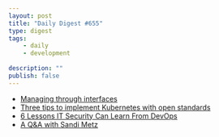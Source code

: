 ```yaml
---
layout: post
title: "Daily Digest #655"
type: digest
tags: 
    - daily
    - development
    
description: ""
publish: false
---
```


- [Managing through interfaces](https://www.theengineeringmanager.com/managing-managers/managing-through-interfaces/)
- [Three tips to implement Kubernetes with open standards](https://www.techradar.com/news/three-tips-to-implement-kubernetes-with-open-standards)
- [6 Lessons IT Security Can Learn From DevOps](https://www.darkreading.com/risk/6-lessons-it-security-can-learn-from-devops/d/d-id/1338883)
- [A Q&A with Sandi Metz](https://superhighway.dev/sandi-metz-interview)
